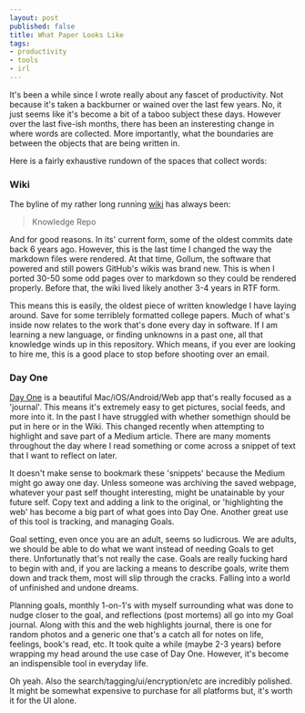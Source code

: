 ```yaml
---
layout: post
published: false
title: What Paper Looks Like
tags: 
- productivity
- tools
- irl
---
```


It's been a while since I wrote really about any fascet of productivity. 
Not because it's taken a backburner or wained over the last few years. 
No, it just seems like it's become a bit of a taboo subject these days. 
However over the last five-ish months, 
there has been an insteresting change in where words are collected. 
More importantly, 
what the boundaries are between the objects that are being written in. 

Here is a fairly exhaustive rundown of the spaces that collect words:

### Wiki

The byline of my rather long running [wiki][wiki] has always been:

> Knowledge Repo

And for good reasons. 
In its' current form, 
some of the oldest commits date back 6 years ago. 
However, this is the last time I changed the way the markdown files were rendered. 
At that time, Gollum, the software that powered and still powers GitHub's wikis was brand new. 
This is when I ported 30-50 some odd pages over to markdown so they could be rendered properly. 
Before that, the wiki lived likely another 3-4 years in RTF form.

This means this is easily, the oldest piece of written knowledge I have laying around. 
Save for some terriblely formatted college papers. 
Much of what's inside now relates to the work that's done every day in software. 
If I am learning a new language, or finding unknowns in a past one, 
all that knowledge winds up in this repository. 
Which means, if you ever are looking to hire me, 
this is a good place to stop before shooting over an email.

### Day One

[Day One][d1] is a beautiful Mac/iOS/Android/Web app that's really focused as a 'journal'. 
This means it's extremely easy to get pictures, social feeds, and more into it. 
In the past I have struggled with whether somethign should be put in here or in the Wiki. 
This changed recently when attempting to highlight and save part of a Medium article. 
There are many moments throughout the day where I read something or 
come across a snippet of text that I want to reflect on later. 

It doesn't make sense to bookmark these 'snippets' because the Medium might go away one day. 
Unless someone was archiving the saved webpage, 
whatever your past self thought interesting, 
might be unatainable by your future self. 
Copy text and adding a link to the original, or 'highlighting the web' has become a big part of what goes into Day One. 
Another great use of this tool is tracking, and managing Goals. 

Goal setting, even once you are an adult, seems so ludicrous. 
We are adults, we should be able to do what we want instead of needing Goals to get there. 
Unfortunatly that's not really the case. 
Goals are really fucking hard to begin with and, 
if you are lacking a means to describe goals, write them down and track them, 
most will slip through the cracks. 
Falling into a world of unfinished and undone dreams. 

Planning goals, monthly 1-on-1's with myself surrounding what was done to nudge closer to the goal, 
and reflections (post mortems) all go into my Goal journal. 
Along with this and the web highlights journal, 
there is one for random photos and a generic one that's a catch all for notes on life, feelings, book's read, etc. 
It took quite a while (maybe 2-3 years) before wrapping my head around the use case of Day One. 
However, it's become an indispensible tool in everyday life. 

Oh yeah. Also the search/tagging/ui/encryption/etc are incredibly polished. 
It might be somewhat expensive to purchase for all platforms but, 
it's worth it for the UI alone.

[wiki]: https://github.com/braidn/Knowledge-Repo
[d1]: https://dayone.me
